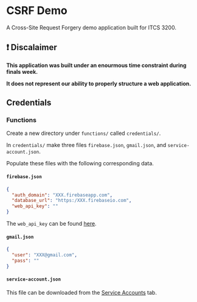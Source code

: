 # CSRF Demo

A Cross-Site Request Forgery demo application built for ITCS 3200.

## :exclamation: Discalaimer

__This application was built under an enourmous time constraint during finals week.__

__It does not represent our ability to properly structure a web application.__

## Credentials

### Functions

Create a new directory under `functions/` called `credentials/`.

In `credentials/` make three files `firebase.json`, `gmail.json`, and `service-account.json`.

Populate these files with the following corresponding data.

#### `firebase.json`

```json
{
  "auth_domain": "XXX.firebaseapp.com",
  "database_url": "https:/XXX.firebaseio.com",
  "web_api_key": ""
}
```

The `web_api_key` can be found [here](https://console.firebase.google.com/project/csrf-demo/settings/general/).

#### `gmail.json`

```json
{
  "user": "XXX@gmail.com",
  "pass": ""
}
```

#### `service-account.json`

This file can be downloaded from the [Service Accounts](https://console.firebase.google.com/project/csrf-demo/settings/serviceaccounts/adminsdk) tab.
